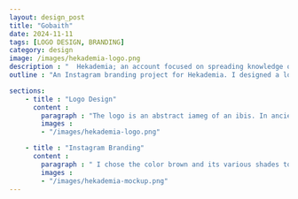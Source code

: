 ```yaml
---
layout: design_post
title: "Gobaith"
date: 2024-11-11
tags: [LOGO DESIGN, BRANDING]
category: design
image: /images/hekademia-logo.png
description : "  Hekademia; an account focused on spreading knowledge on literature and philosophy. "
outline : "An Instagram branding project for Hekademia. I designed a logo and  a cohesive elegant academic style,  to meet the client’s target audience. "

sections:
    - title : "Logo Design"
      content : 
        paragraph : "The logo is an abstract iameg of an ibis. In ancient Egypt, the ibis held significant symbolic meaning, primarily associated with wisdom, knowledge, and writing. The sacred ibis, with its distinctive curved beak and long legs, was often linked to Thoth, the Egyptian god of wisdom, writing, science, and judgment.  This connection gave the bird a sacred status, particularly in the context of intellectual and spiritual pursuits."
        images :
        - "/images/hekademia-logo.png"

    - title : "Instagram Branding"
      content : 
        paragraph : " I chose the color brown and its various shades to give the brand a very neutral elegant feel. Serif fonts were also used to add to the formal persona."
        images : 
        - "/images/hekademia-mockup.png"
---
```




